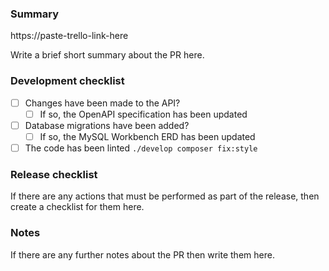 ### Summary

https://paste-trello-link-here

Write a brief short summary about the PR here.

### Development checklist

- [ ] Changes have been made to the API?
  - [ ] If so, the OpenAPI specification has been updated
- [ ] Database migrations have been added?
  - [ ] If so, the MySQL Workbench ERD has been updated
- [ ] The code has been linted `./develop composer fix:style`

### Release checklist

If there are any actions that must be performed as part of the release, then
create a checklist for them here.

### Notes

If there are any further notes about the PR then write them here.
